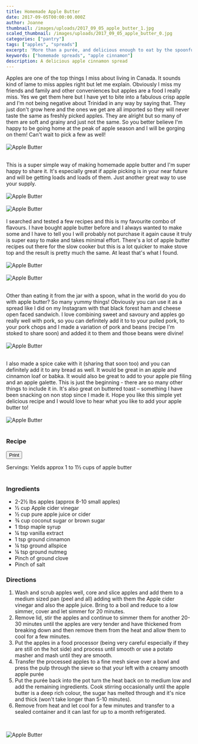 ```yaml
---
title: Homemade Apple Butter
date: 2017-09-05T00:00:00.000Z
author: Joanne
thumbnail: /images/uploads/2017_09_05_apple_butter_1.jpg
scaled_thumbnail: /images/uploads/2017_09_05_apple_butter_0.jpg
categories: ["pantry"]
tags: ["apples", "spreads"]
excerpt: 'More than a purée, and delicious enough to eat by the spoonful'
keywords: ["homemade spreads", "apple cinnamon"]
description: A delicious apple cinnamon spread
---
```

<span class="blog-text">

Apples are one of the top things I miss about living in Canada. It sounds kind of lame to miss apples right but let me explain. Obviously I miss my friends and family and other conveniences but apples are a food I really miss. Yes we get them here but I have yet to bite into a fabulous crisp apple and I'm not being negative about Trinidad in any way by saying that. They just don't grow here and the ones we get are all imported so they will never taste the same as freshly picked apples. They are alright but so many of them are soft and grainy and just not the same. So you better believe I'm happy to be going home at the peak of apple season and I will be gorging on them!  Can't wait to pick a few as well!
<br>
<br>
![Apple Butter](/images/uploads/2017_09_05_apple_butter_2.jpg)
<br>
<br>

This is a super simple way of making homemade apple butter and I'm super happy to share it. It's especially great if apple picking is in your near future and will be getting loads and loads of them. Just another great way to use your supply.
<br>
<br>
![Apple Butter](/images/uploads/2017_09_05_apple_butter_3.jpg)
<br>
<br>
![Apple Butter](/images/uploads/2017_09_05_apple_butter_4.jpg)
<br>
<br>
I searched and tested a few recipes and this is my favourite combo of flavours.  I have bought apple butter before and I always wanted to make some and I have to tell you I will probably not purchase it again cause it truly is super easy to make and takes minimal effort.  There's a lot of apple butter recipes out there for the slow cooker but this is a lot quicker to make stove top and the result is pretty much the same. At least that's what I found.
<br>
<br>
![Apple Butter](/images/uploads/2017_09_05_apple_butter_5.jpg)
<br>
<br>
![Apple Butter](/images/uploads/2017_09_05_apple_butter_6.jpg)
<br>
<br>

Other than eating it from the jar with a spoon, what in the world do you do with apple butter? So many yummy things! Obviously you can use it as a spread like I did on my Instagram with that black forest ham and cheese open faced sandwich. I love combining sweet and savoury and apples go really well with pork, so you can definitely add it to to your pulled pork, to your pork chops and I made a variation of pork and beans (recipe I'm stoked to share soon) and added it to them and those beans were divine!
<br>
<br>
![Apple Butter](/images/uploads/2017_09_05_apple_butter_7.jpg)
<br>
<br>

I also made a spice cake with it (sharing that soon too) and you can definitely add it to any bread as well. It would be great in an apple and cinnamon loaf or babka. It would also be great to add to your apple pie filing and an apple galette. This is just the beginning - there are so many other things to include it in. It's also great on buttered toast &ndash; something I have been snacking on non stop since I made it.  Hope you like this simple yet delicious recipe and I would love to hear what you like to add your apple butter to!
<br>
<br>
![Apple Butter](/images/uploads/2017_09_05_apple_butter_8.jpg)
</br>
</br>
<!--{{< youtube iyWg4mFIXJU >}}
</br>
</br>-->
</span>

### Recipe
<div print_button><form>
<input type="button" value="Print" class="btn__print" onClick="window.print()">
</form></div>

<div>Servings: <span itemprop="recipeYield">Yields approx 1 to 1&frac12; cups of apple butter</div>
</br>

### Ingredients

* <span itemprop="recipeIngredient">2-2&frac12; lbs apples (approx 8-10 small apples)</span>
* <span itemprop="recipeIngredient">&frac12; cup Apple cider vinegar</span>
* <span itemprop="recipeIngredient">&frac12; cup pure apple juice or cider</span>
* <span itemprop="recipeIngredient">&frac34; cup coconut sugar or brown sugar</span>
* <span itemprop="recipeIngredient">1 tbsp maple syrup</span>
* <span itemprop="recipeIngredient">&frac14; tsp vanilla extract</span>
* <span itemprop="recipeIngredient">1 tsp ground cinnamon</span>
* <span itemprop="recipeIngredient">&frac14; tsp ground allspice</span>
* <span itemprop="recipeIngredient">&frac14; tsp ground nutmeg</span>
* <span itemprop="recipeIngredient">Pinch of ground clove</span>
* <span itemprop="recipeIngredient">Pinch of salt</span>

### Directions

1. Wash and scrub apples well, core and slice apples and add them to a medium sized pan (peel and all) adding with them the Apple cider vinegar and also the apple juice. Bring to a boil and reduce to a low simmer, cover and let simmer for 20 minutes.
1. Remove lid, stir the apples and continue to simmer them for another 20-30 minutes until the apples are very tender and have thickened from breaking down and then remove them from the heat and allow them to cool for a few minutes.
1. Put the apples in a food processor (being very careful especially if they are still on the hot side) and process until smooth or use a potato masher and mash until they are smooth.  
1. Transfer the processed apples to a fine mesh sieve over a bowl and press the pulp through the sieve so that your left with a creamy smooth apple purée
1. Put the purée back into the pot turn the heat back on to medium low and add the remaining ingredients. Cook stirring occasionally until the apple butter is a deep rich colour, the sugar has melted through and it's nice and thick (won't take longer than 5-10 minutes).
1. Remove from heat and let cool for a few minutes and transfer to a  sealed container and it can last for up to a month refrigerated.

</br>

![Apple Butter](/images/uploads/2017_09_05_apple_butter_9.jpg)